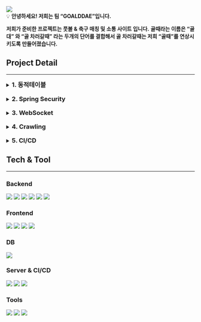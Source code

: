 <img src='https://capsule-render.vercel.app/api?type=Slice&color=auto&height=200&section=header&text=GOALDDAE&fontsize=90'/>
<aside>
💡
<b>안녕하세요! 저희는 팀 “GOALDDAE”입니다.</b>

**저희가 준비한 프로젝트는 풋볼 & 축구 매칭 및 소통 사이트 입니다.**
**골때라는 이름은 “골대” 와 “골 차러갈때” 라는 두개의 단어를 결합해서 골 차러갈때는 저희 “골때”를 연상시키도록 만들어졌습니다.**

</aside>
<h2>Project Detail</h2>

---
<details>
    <summary>
        <h3 style="display: inline">1. 동적테이블</h3>
    </summary>
    저희는 정적테이블과 동적테이블을 모두 활용하여 DB를 구성했습니다.

<b>동적테이블을 사용한 이유</b><br/>
게시판을 예로 들어 각 게시글별 댓글을 한번에 저장할경우 하나의 글의 댓글을 조회해야 할 때 정적 테이블로 모든 댓글을 한번에 저장 시 조회 처리에 시간이 걸릴 수 있습니다.
그렇기 때문에 각 게시글별로 댓글 동적테이블을 구성해 조회 시간을 단축하기 위해 동적 테이블을 사용했습니다.

또한, 동적 테이블 사용시 MyBatis를 이용하게 되는데 이때 SQL Injection 문제를 보완하기 위해 
`
$
`
대신 
`
    #  
`
을 사용해 사용자가 쿼리를 날리더라도 문제가 발생하지 않도록 처리했습니다.
</details>
<br/>
<details>
    <summary>
      <h3 style="display: inline">2. Spring Security</h3>
    </summary>
    <b>JWT</b> 토큰을 이용해 사용자가 로그인 했을 때 해당 사용자의 권한이 담겨 있는 JWT 토큰을 발급해 권한에 따라 서비스 이용 제한
    <br>또한, 해당 JWT 토큰을 쿠키에 <b>HTTPOnly</b>로 저장해 <b style="color:red">XSS</b> 공격에 대비했습니다.
    
    Cookie cookie = new Cookie("token", token);
    cookie.setHttpOnly(true);
    cookie.setPath("/"); // 모든 페이지에서 접근 가능

<b>Refresh Token 사용</b><br/>
Access Token의 유효기간을 짧게 두어 Access Token의 탈취를 최소화했습니다. Access Token이 만료되었을 경우 사용자의 재로그인을 최소화 하기 위해 
Refresh Token을 DB에 저장해 두고 만료 시 Refresh Token을 통해 Access Token을 재발급해주도록 설정했습니다.

        if(!token.equals("")) {
            if (tokenProvider.validToken(token)) {
                Authentication authentication = tokenProvider.getAuthentication(token);
                SecurityContextHolder.getContext().setAuthentication(authentication);
            } else {
                if(!refreshToken.equals("")){
                    Long userId = tokenProvider.getUserId(refreshToken);
                    RefreshToken refreshTokenEntity = refreshTokenService.findByUserId(userId);
                    boolean validRefreshToken = tokenProvider.validToken(refreshTokenEntity.getRefreshToken());

                    if (validRefreshToken && refreshToken.equals(refreshTokenEntity.getRefreshToken())) {
                        User user = userJPARepository.findById(userId).get();
                        String newAccessToken = tokenProvider.generateToken(user, ACCESS_TOKEN_DURATION);
                        String newRefreshToken = tokenProvider.generateToken(user, REFRESH_TOKEN_DURATION);

                        refreshTokenService.saveRefreshToken(userId, newRefreshToken);
                        CookieUtil.addCookie(response, ACCESS_TOKEN_COOKIE_NAME, newAccessToken);
                        CookieUtil.addCookie(response, REFRESH_TOKEN_COOKIE_NAME, newRefreshToken);

                        Authentication authentication = tokenProvider.getAuthentication(newAccessToken);
                        SecurityContextHolder.getContext().setAuthentication(authentication);

                    }
                }
            }
        }
</details>
<br>
<details>
    <summary>
         <h3 style="display: inline">3. WebSocket </h3>
    </summary>
    채팅 및 친구 기능 사용시 실시간 반영을 위해 WebSocket을 사용했습니다. 해당 기능들은 1대1 통신이기 떄문에 queue 방식을 이용해 구현했습니다.

    @Configuration
    @EnableWebSocketMessageBroker
    public class WebSocketConfig implements WebSocketMessageBrokerConfigurer {
        @Override
        public void registerStompEndpoints(StompEndpointRegistry registry) {
            registry.addEndpoint("/friend").setAllowedOrigins("http://localhost:3000").withSockJS();
        }
    
        @Override
        public void configureMessageBroker(MessageBrokerRegistry registry) {
    
            registry.enableSimpleBroker("/queue");
            registry.setApplicationDestinationPrefixes("/app");
    
        }
    }
---
    @RestController
    public class FriendWebSocketController {
        private static Set<Integer> userList = new HashSet<>();
    
        private SimpMessagingTemplate simpMessagingTemplate;
    
        @Autowired
        public FriendWebSocketController(SimpMessagingTemplate simpMessagingTemplate){
            this.simpMessagingTemplate = simpMessagingTemplate;
        }
    
        @MessageMapping("/friend/{id}")
        public void sendMessage(@Payload FriendSocketMsgDTO friendSocketMsgDTO, @DestinationVariable Integer id){
            this.simpMessagingTemplate.convertAndSend("/queue/FriendRequestToClient/"+ id, friendSocketMsgDTO);
        }
    
        @MessageMapping("/friend/join")
        public void joinUser(@Payload Integer userId){
            userList.add(userId);
        }
    }
EndPoint를 지정해 해당 EndPoint로 요청을 받습니다.<br/>
`
join
`
을 통해 Socket 서버와 연결한 후 연결된 사용자로 부터 메시지를 받아 응답을 받을 사용자에게 메시지를 전송합니다. 
</details>
<br/>
<details>
    <summary>
        <h3 style="display: inline">4. Crawling</h3>
    </summary>
저희는 네이버 해외 축구 기사를 크롤링해 사용자에게 현재의 핫이슈를 보여주고자 하였습니다.<br/>
사용자는 기사를 5개씩 볼 수 있으며, 15초 마다 자동으로 넘어가며 총 25개의 기사를 보여줍니다.
데이터는 3일 이상이 되면 자동으로 삭제되게끔 하였고, 중점적으로 생각한 부분은 축구는 최신 기사에 민감하므로

`
@Scheduled 
`
을 이용하여 하루에 4번 6시, 12시, 18시, 24시 크롤링되게끔 적용하였습니다. 그리고 DB에는 생성 일자 내림차순으로 저장되며, 내림차순으로 노출되게 구현했습니다.
</details>
<br/>
<details>
    <summary><h3 style="display:inline">5. CI/CD</h3></summary>
<img src="https://file.notion.so/f/f/733a0dda-2518-4e22-ae92-d6463456c372/57250a8d-1a85-437b-a62c-93f8e5aaeb7f/Untitled.png?id=d6b915b2-0c7d-4bae-bcdf-21476d8482a9&table=block&spaceId=733a0dda-2518-4e22-ae92-d6463456c372&expirationTimestamp=1696694400000&signature=GSIXuYMJwB6Jpu6zbtwsWlLSy7fwONHtBqrw0kMCg2g&downloadName=Untitled.png"/>
Jenkins와 Docker를 이용해 배포를 진행했습니다.
깃허브를 통해 이벤트가 발생하게 되면 웹훅을 통해 Jenkins에서 요청을 캐치해 도커 이미지를 빌드합니다. 빌드가 완료되면 빌드된 이미지를 DockerHub로 push해 각 서버에서 해당 이미지를 pull 받아 서버를 실행합니다.
사용자의 요청이 들어왔을때 바로 서버로 요청을 보내는 것이 아닌 nginx를 거쳐 헬스 체크를 통해 로드밸런싱 처리하여 트래픽을 분산 시켰습니다.
또한, 버전 업으로 인해 새롭게 배포를 진행해야 할때 서버의 중단을 막기 위해 롤링 방식을 도입해 무중단 배포를 수행했습니다.
</details>

<h2>Tech & Tool</h2>

---

<h3>Backend</h3>
<img src="https://img.shields.io/badge/java-CC0000?style=flat&logo=java&logoColor=white"/>
<img src="https://img.shields.io/badge/Spring Boot-6DB33F?style=flat&logo=Spring Boot&logoColor=white"/>
<img src="https://img.shields.io/badge/Spring Security-6DB33F?style=flat&logo=Spring Security&logoColor=white"/>
<img src="https://img.shields.io/badge/MyBatis-ED1F35?style=flat&logo=MyBatis&logoColor=white"/>
<img src="https://img.shields.io/badge/JPA-Hibernate-59666C?style=flat&logo=Hibernate&logoColor=white"/>
<img src="https://img.shields.io/badge/REST-042133?style=flat&logo=REST&logoColor=white"/>

<h3>Frontend</h3>
<img src="https://img.shields.io/badge/react-61DAFB?style=flat&logo=react&logoColor=white"/>
<img src="https://img.shields.io/badge/HTML5-E34F26?style=flat&logo=HTML5&logoColor=white"/>
<img src="https://img.shields.io/badge/CSS3-1572B6?style=flat&logo=css3&logoColor=white"/>
<img src="https://img.shields.io/badge/JavaScript-F7DF1E?style=flat&logo=JavaScript&logoColor=white"/><br/>

<h3>DB</h3>
<img src="https://img.shields.io/badge/MySQL-4479A1?style=flat&logo=mysql&logoColor=white"/>


<h3>Server & CI/CD</h3>
<img src="https://img.shields.io/badge/Naver Cloud-03C75A?style=flat&logo=Naver&logoColor=white"/>
<img src="https://img.shields.io/badge/Jenkins-D24939?style=flat&logo=Jenkins&logoColor=white"/>
<img src="https://img.shields.io/badge/Docker-2496ED?style=flat&logo=Docker&logoColor=white"/><br/>

<h3>Tools</h3>
<img src="https://img.shields.io/badge/IntelliJ-000000?style=flat&logo=IntelliJ IDEA&logoColor=white"/>
<img src="https://img.shields.io/badge/Visual Studio Code-007ACC?style=flat&logo=Visual Studio Code&logoColor=white"/>
<a href="https://climbing-alley-625.notion.site/Project-GOALDDAE-95357a09e6784ace932685fc57a54b0e?pvs=4"><img src="https://img.shields.io/badge/Notion-000000?style=flat&logo=Notion&logoColor=white"/></a>
